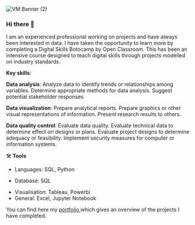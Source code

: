 
![VM Banner (2)](https://github.com/VJMitchell/VJMitchell/assets/155912941/5533cbff-8a3e-4b97-a22e-cca9238614cb)







### Hi there 👋


I am an experienced professional working on projects and have always been interested in data. I have taken the opportunity to learn more by completing a Digital Skills Botocamp by Open Classroom. This has been an intensive course designed to teach digital skills through projects modelled on industry standards. 

**Key skills**:

**Data analysis**: 
Analyze data to identify trends or relationships among variables.
Determine appropriate methods for data analysis.
Suggest potential stakeholder responses

**Data visualization**:
Prepare analytical reports.
Prepare graphics or other visual representations of information.
Present research results to others.

**Data quality control**:
Evaluate data quality.
Evaluate technical data to determine effect on designs or plans.
Evaluate project designs to determine adequacy or feasibility.
Implement security measures for computer or information systems.

🛠️ **Tools**
- Languages: SQL, Python
+ Database: SQL
* Visualisation: Tableau, Powerbi
* General:  Excel, Jupyter Notebook

You can find here my [portfolio ](https://github.com/VJMitchell/VJMitchell/blob/main/Portfolio.README.md) which gives an overview of the projects I have completed.
